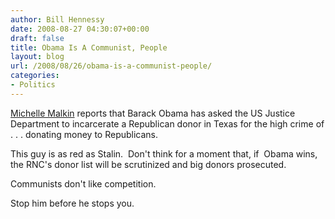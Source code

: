 ```yaml
---
author: Bill Hennessy
date: 2008-08-27 04:30:07+00:00
draft: false
title: Obama Is A Communist, People
layout: blog
url: /2008/08/26/obama-is-a-communist-people/
categories:
- Politics
---
```


[Michelle Malkin](https://michellemalkin.com/2008/08/26/gloves-off-now-obama-calls-for-prosecuting-gop-donor/) reports that Barack Obama has asked the US Justice Department to incarcerate a Republican donor in Texas for the high crime of . . . donating money to Republicans.

This guy is as red as Stalin.  Don't think for a moment that, if  Obama wins, the RNC's donor list will be scrutinized and big donors prosecuted.

Communists don't like competition.  

Stop him before he stops you.
